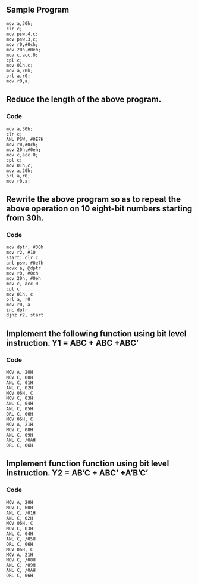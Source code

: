 ## Sample Program
``` Assembly
mov a,30h;
clr c;
mov psw.4,c;
mov psw.3,c;
mov r0,#0ch;
mov 20h,#0eh;
mov c,acc.0;
cpl c;
mov 01h,c;
mov a,20h;
orl a,r0;
mov r0,a;
```
## Reduce the length of the above program.
### Code
``` Assembly
mov a,30h;
clr c;
ANL PSW, #0E7H
mov r0,#0ch;
mov 20h,#0eh;
mov c,acc.0;
cpl c;
mov 01h,c;
mov a,20h;
orl a,r0;
mov r0,a;
```

## Rewrite the above program so as to repeat the above operation on 10 eight-bit numbers starting from 30h.
### Code
``` Assembly
mov dptr, #30h
mov r2, #10
start: clr c
anl psw, #0e7h
movx a, @dptr
mov r0, #0ch
mov 20h, #0eh
mov c, acc.0
cpl c
mov 01h, c
orl a, r0
mov r0, a
inc dptr
djnz r2, start
```

## Implement the following function using bit level instruction. Y1 = ABC + ABC +ABC’
### Code
``` Assembly
MOV A, 20H
MOV C, 00H
ANL C, 01H
ANL C, 02H
MOV 06H, C
MOV C, 03H
ANL C, 04H
ANL C, 05H
ORL C, 06H
MOV 06H, C
MOV A, 21H
MOV C, 08H
ANL C, 09H
ANL C, /0AH
ORL C, 06H
```

## Implement function function using bit level instruction. Y2 = AB’C + ABC’ +A’B’C’
### Code
``` Assembly
MOV A, 20H
MOV C, 00H
ANL C, /01H
ANL C, 02H
MOV 06H, C
MOV C, 03H
ANL C, 04H
ANL C, /05H
ORL C, 06H
MOV 06H, C
MOV A, 21H
MOV C, /08H
ANL C, /09H
ANL C, /0AH
ORL C, 06H
```
